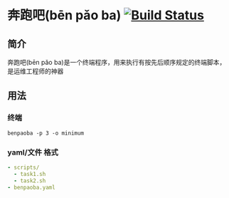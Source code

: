 # 奔跑吧(bēn pǎo ba) [![Build Status](https://travis-ci.org/Shuliyey/benpaoba.svg?branch=master)](https://travis-ci.org/Shuliyey/benpaoba)
## 简介
奔跑吧(bēn pǎo ba)是一个终端程序，用来执行有按先后顺序规定的终端脚本，是运维工程师的神器

## 用法
### 终端
```
benpaoba -p 3 -o minimum
```

### yaml/文件 格式
```yaml
- scripts/
  - task1.sh
  - task2.sh
- benpaoba.yaml
```
